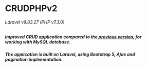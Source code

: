 # CRUDPHPv2
###### Laravel v8.83.27 (PHP v7.3.0)
##### Improved CRUD application compared to the [previous version](https://github.com/Haru-ri/CRUDPHP), for working with MySQL database.
##### The application is built on Laravel, using Bootstrap 5, Ajax and pagination implementation.

